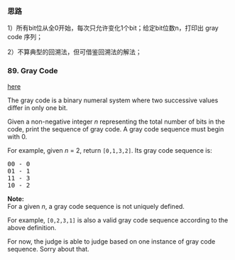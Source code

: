 <h3>思路</h3>
<p>
1）所有bit位从全0开始，每次只允许变化1个bit；给定bit位数n，打印出 gray code 序列；
</p>
<p>
2）不算典型的回溯法，但可借鉴回溯法的解法；
</p>


<h3>89. Gray Code</h3>
<a href="https://leetcode.com/problems/gray-code/description/">here</a>
<div class="question-description">
        <p></p><p>The gray code is a binary numeral system where two successive values differ in only one bit.</p>

<p>Given a non-negative integer <i>n</i> representing the total number of bits in the code, print the sequence of gray code. A gray code sequence must begin with 0.</p>

<p>For example, given <i>n</i> = 2, return <code>[0,1,3,2]</code>. Its gray code sequence is:</p>
<pre>00 - 0
01 - 1
11 - 3
10 - 2
</pre>

<p><b>Note:</b><br>
For a given <i>n</i>, a gray code sequence is not uniquely defined.
</p>
<p>For example, <code>[0,2,3,1]</code> is also a valid gray code sequence according to the above definition.</p>

<p>For now, the judge is able to judge based on one instance of gray code sequence. Sorry about that.</p><p></p>
</div>
